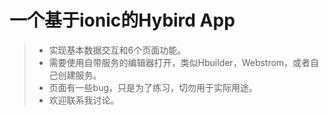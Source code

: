 # 一个基于ionic的Hybird App
>+ 实现基本数据交互和6个页面功能。
>+ 需要使用自带服务的编辑器打开，类似Hbuilder，Webstrom，或者自己创建服务。
>+ 页面有一些bug，只是为了练习，切勿用于实际用途。
>+ 欢迎联系我讨论。
														
